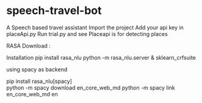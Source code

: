 # speech-travel-bot
A Speech based travel assistant
Import the project
Add your api key in placeApi.py
Run trial.py and see
Placeapi is for detecting places



RASA Download :
	
Installation
pip install rasa_nlu
python -m rasa_nlu.server &
sklearn_crfsuite

using spacy as backend

pip install rasa_nlu[spacy]   
python -m spacy download en_core_web_md
python -m spacy link en_core_web_md en
